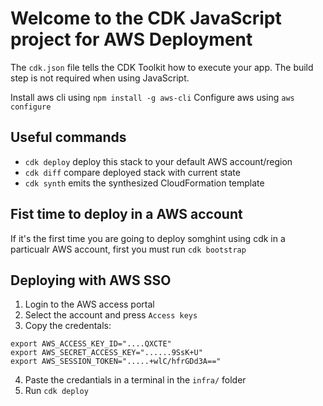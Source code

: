 # Welcome to the CDK JavaScript project for AWS Deployment

The `cdk.json` file tells the CDK Toolkit how to execute your app. The build step is not required when using JavaScript.

Install aws cli using `npm install -g aws-cli`
Configure aws using `aws configure`

## Useful commands

* `cdk deploy`       deploy this stack to your default AWS account/region
* `cdk diff`         compare deployed stack with current state
* `cdk synth`        emits the synthesized CloudFormation template

## Fist time to deploy in a AWS account
If it's the first time you are going to deploy somghint using cdk in a particualr AWS account, first you must run `cdk bootstrap`

## Deploying with AWS SSO 

1. Login to the AWS access portal
2. Select the account and press `Access keys`
3. Copy the credentals:
```
export AWS_ACCESS_KEY_ID="....QXCTE"
export AWS_SECRET_ACCESS_KEY="......9SsK+U"
export AWS_SESSION_TOKEN=".....+wlC/hfrGDd3A=="
```
4. Paste the credantials in a terminal in the `infra/` folder
5. Run `cdk deploy`
